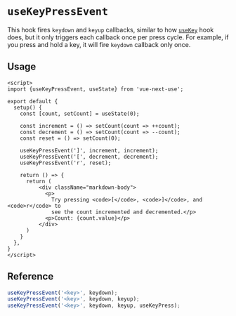 # `useKeyPressEvent`

This hook fires `keydown` and `keyup` callbacks, similar to how [`useKey`](/?path=/story/sensors-usekey--docs)
hook does, but it only triggers each callback once per press cycle. For example, if you press and hold a key, it will
fire `keydown` callback only once.

## Usage

```vue
<script>
import {useKeyPressEvent, useState} from 'vue-next-use';

export default {
  setup() {
    const [count, setCount] = useState(0);

    const increment = () => setCount(count => ++count);
    const decrement = () => setCount(count => --count);
    const reset = () => setCount(0);

    useKeyPressEvent(']', increment, increment);
    useKeyPressEvent('[', decrement, decrement);
    useKeyPressEvent('r', reset);

    return () => {
      return (
          <div className="markdown-body">
            <p>
              Try pressing <code>[</code>, <code>]</code>, and <code>r</code> to
              see the count incremented and decremented.</p>
            <p>Count: {count.value}</p>
          </div>
      )
    }
  },
}
</script>
```

## Reference

```js
useKeyPressEvent('<key>', keydown);
useKeyPressEvent('<key>', keydown, keyup);
useKeyPressEvent('<key>', keydown, keyup, useKeyPress);
```
